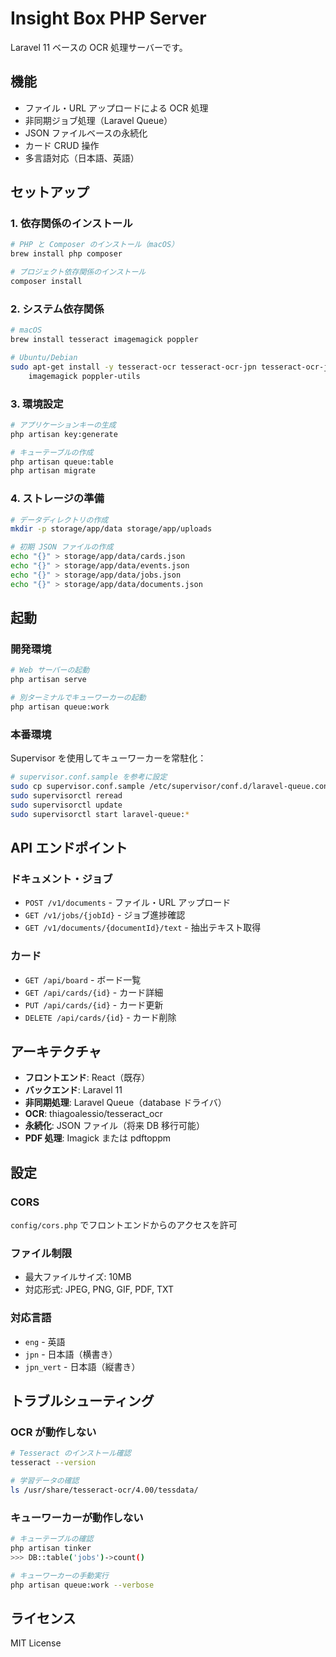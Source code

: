 # Insight Box PHP Server

Laravel 11 ベースの OCR 処理サーバーです。

## 機能

- ファイル・URL アップロードによる OCR 処理
- 非同期ジョブ処理（Laravel Queue）
- JSON ファイルベースの永続化
- カード CRUD 操作
- 多言語対応（日本語、英語）

## セットアップ

### 1. 依存関係のインストール

```bash
# PHP と Composer のインストール（macOS）
brew install php composer

# プロジェクト依存関係のインストール
composer install
```

### 2. システム依存関係

```bash
# macOS
brew install tesseract imagemagick poppler

# Ubuntu/Debian
sudo apt-get install -y tesseract-ocr tesseract-ocr-jpn tesseract-ocr-jpn-vert \
    imagemagick poppler-utils
```

### 3. 環境設定

```bash
# アプリケーションキーの生成
php artisan key:generate

# キューテーブルの作成
php artisan queue:table
php artisan migrate
```

### 4. ストレージの準備

```bash
# データディレクトリの作成
mkdir -p storage/app/data storage/app/uploads

# 初期 JSON ファイルの作成
echo "{}" > storage/app/data/cards.json
echo "{}" > storage/app/data/events.json
echo "{}" > storage/app/data/jobs.json
echo "{}" > storage/app/data/documents.json
```

## 起動

### 開発環境

```bash
# Web サーバーの起動
php artisan serve

# 別ターミナルでキューワーカーの起動
php artisan queue:work
```

### 本番環境

Supervisor を使用してキューワーカーを常駐化：

```bash
# supervisor.conf.sample を参考に設定
sudo cp supervisor.conf.sample /etc/supervisor/conf.d/laravel-queue.conf
sudo supervisorctl reread
sudo supervisorctl update
sudo supervisorctl start laravel-queue:*
```

## API エンドポイント

### ドキュメント・ジョブ

- `POST /v1/documents` - ファイル・URL アップロード
- `GET /v1/jobs/{jobId}` - ジョブ進捗確認
- `GET /v1/documents/{documentId}/text` - 抽出テキスト取得

### カード

- `GET /api/board` - ボード一覧
- `GET /api/cards/{id}` - カード詳細
- `PUT /api/cards/{id}` - カード更新
- `DELETE /api/cards/{id}` - カード削除

## アーキテクチャ

- **フロントエンド**: React（既存）
- **バックエンド**: Laravel 11
- **非同期処理**: Laravel Queue（database ドライバ）
- **OCR**: thiagoalessio/tesseract_ocr
- **永続化**: JSON ファイル（将来 DB 移行可能）
- **PDF 処理**: Imagick または pdftoppm

## 設定

### CORS

`config/cors.php` でフロントエンドからのアクセスを許可

### ファイル制限

- 最大ファイルサイズ: 10MB
- 対応形式: JPEG, PNG, GIF, PDF, TXT

### 対応言語

- `eng` - 英語
- `jpn` - 日本語（横書き）
- `jpn_vert` - 日本語（縦書き）

## トラブルシューティング

### OCR が動作しない

```bash
# Tesseract のインストール確認
tesseract --version

# 学習データの確認
ls /usr/share/tesseract-ocr/4.00/tessdata/
```

### キューワーカーが動作しない

```bash
# キューテーブルの確認
php artisan tinker
>>> DB::table('jobs')->count()

# キューワーカーの手動実行
php artisan queue:work --verbose
```

## ライセンス

MIT License
